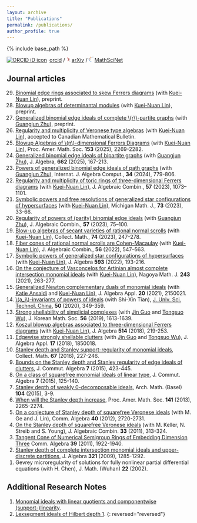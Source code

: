 ```yaml
---
layout: archive
title: "Publications"
permalink: /publications/
author_profile: true
---
```


{% include base_path %}

<a itemprop="sameAs" content="https://orcid.org/0000-0003-2411-7791" href="https://orcid.org/0000-0003-2411-7791" target="orcid.widget" rel="me noopener noreferrer" style="vertical-align:top;"><img src="https://orcid.org/assets/vectors/orcid.logo.icon.svg" style="width:1em;margin-right:.5em;" alt="ORCID iD icon">orcid</a> / <a href="https://arxiv.org/a/shen_y_1.html"><img src="../files/images/arxiv.png" style="width:.8em;margin-right:.2em;" alt="arXiv icon">arXiv</a> / <a href="http://www.ams.org/mathscinet/search/publications.html?pg1=IID&s1=693637"><img src="../files/images/MR.png" style="width:.9em;margin-right:.2em;" alt="MR icon">MathSciNet</a>

## Journal articles
<ol reversed>
<li><a href="">Binomial edge rings associated to skew Ferrers diagrams</a> (with <a href="https://sites.psu.edu/kul20/">Kuei-Nuan Lin</a>), preprint.  </li>
<li><a href="https://arxiv.org/abs/2408.01903">Blowup algebras of determinantal modules</a> (with <a href="https://sites.psu.edu/kul20/">Kuei-Nuan Lin</a>), preprint.  </li>
<li><a href="https://arxiv.org/abs/2312.11807">Generalized binomial edge ideals of complete \(r\)-partite graphs</a> (with <a href="http://web.suda.edu.cn/zhuguangjun/">Guangjun Zhu</a>), preprint.</li>
<li><a href="https://doi.org/10.4153/S0008439525100970">Regularity and multiplicity of Veronese type algebras</a> (with <a href="https://sites.psu.edu/kul20/">Kuei-Nuan Lin</a>), accepted to Canadian Mathematical Bulletin.</li>
<li><a href="https://doi.org/10.1090/proc/17249">Blowup Algebras of \(n\)-dimensional Ferrers Diagrams</a> (with <a href="https://sites.psu.edu/kul20/">Kuei-Nuan Lin</a>), Proc. Amer. Math. Soc. <b>153</b> (2025), 2269-2282.</li>
<li><a href="https://doi.org/10.1016/j.jalgebra.2024.08.026">Generalized binomial edge ideals of bipartite graphs</a> (with <a href="http://web.suda.edu.cn/zhuguangjun/">Guangjun Zhu</a>), J. Algebra, <b>662</b> (2025), 167-213.</li>
<li><a href="https://www.worldscientific.com/doi/abs/10.1142/S0218196724500292">Powers of generalized binomial edge ideals of path graphs</a> (with <a href="http://web.suda.edu.cn/zhuguangjun/">Guangjun Zhu</a>), Internat. J. Algebra Comput., <b>34</b> (2024), 779-806.</li>
<li><a href="https://link.springer.com/article/10.1007/s10801-023-01217-7">Regularity and multiplicity of toric rings of three-dimensional Ferrers diagrams</a> (with <a href="https://sites.psu.edu/kul20/">Kuei-Nuan Lin</a>), J. Algebraic Combin., <b>57</b> (2023), 1073–1101.</li>
<li><a href="https://doi.org/10.1307/mmj/20205890">Symbolic powers and free resolutions of generalized star configurations of hypersurfaces</a> (with <a href="https://sites.psu.edu/kul20/">Kuei-Nuan Lin</a>), Michigan Math. J., <b>73</b> (2023), 33-66.</li>
<li><a href="https://doi.org/10.1007/s10801-022-01163-w">Regularity of powers of (parity) binomial edge ideals</a> (with <a href="http://web.suda.edu.cn/zhuguangjun/">Guangjun Zhu</a>), J. Algebraic Combin., <b>57</b> (2023), 75–100.</li>
<li><a href="https://doi.org/10.1007/s13348-021-00345-2">Blow-up algebras of secant varieties of rational normal scrolls</a> (with <a href="https://sites.psu.edu/kul20/">Kuei-Nuan Lin</a>), Collect. Math., <b>74</b> (2023), 247–278.</li>
<li><a href="https://doi.org/10.1007/s10801-022-01123-4">Fiber cones of rational normal scrolls are Cohen-Macaulay</a> (with <a href="https://sites.psu.edu/kul20/">Kuei-Nuan Lin</a>), J. Algebraic Combin., <b>56</b> (2022), 547–563.</li>
<li><a href="https://doi.org/10.1016/j.jalgebra.2021.11.015">Symbolic powers of generalized star configurations of hypersurfaces</a> (with <a href="https://sites.psu.edu/kul20/">Kuei-Nuan Lin</a>), J. Algebra  <b>593</b> (2022), 193-216.</li>
<li><a href="http://dx.doi.org/10.1017/nmj.2019.42">On the conjecture of Vasconcelos for Artinian almost complete intersection monomial ideals</a> (with <a href="https://sites.psu.edu/kul20/">Kuei-Nuan Lin</a>), Nagoya Math. J. <b>243</b> (2021), 263-277.</li>
<li><a href="https://doi.org/10.1142/S0219498821500213">Generalized Newton complementary duals of monomial ideals</a> (with <a href="http://www.kzoo.edu/faculty/index.php?name=kansaldi">Katie Ansaldi</a> and <a href="https://sites.psu.edu/kul20/">Kuei-Nuan Lin</a>), J. Algebra Appl. <b>20</b> (2021), 2150021.</li>
<li><a href="http://just-cn.ustc.edu.cn/EN/10.3969/j.issn.0253-2778.2020.03.013">\(a_i\)-invariants of powers of ideals</a> (with Shi-Xin Tian), <a href="http://just-cn.ustc.edu.cn/EN/0253-2778/home.shtml">J. Univ. Sci. Technol. China</a>, <b>50</b> (2020), 349-359.</li>
<li><a href="http://jkms.kms.or.kr/journal/view.html?doi=10.4134/JKMS.j180831">Strong shellability of simplicial complexes</a> (with <a href="http://www.hainu.edu.cn/stm/xinxi/2015312/10410789.shtml#19">Jin Guo</a> and <a href="http://math.sjtu.edu.cn/faculty/wuts/English.htm">Tongsuo Wu</a>), J. Korean Math. Soc. <b>56</b> (2019), 1613-1639.</li>
<li> <a href="https://www.sciencedirect.com/science/article/pii/S0021869318304903">Koszul blowup algebras associated to three-dimensional Ferrers diagrams</a> (with <a href="https://sites.psu.edu/kul20/">Kuei-Nuan Lin</a>),  J. Algebra <b>514</b> (2018), 219-253.  </li>
<li><a href="http://www.worldscientific.com/doi/abs/10.1142/S0219498818500184">Edgewise strongly shellable clutters</a> (with <a href="http://www.hainu.edu.cn/stm/xinxi/2015312/10410789.shtml#19">Jin Guo</a> and <a href="http://math.sjtu.edu.cn/faculty/wuts/English.htm">Tongsuo Wu</a>), J. Algebra Appl. <b>17</b> (2018), 1850018.</li>
<li> <a href="http://link.springer.com/article/10.1007/s13348-015-0140-4">Stanley depth and Stanley support-regularity of monomial ideals</a>, Collect. Math. <b>67</b> (2016), 227-246.  </li>
<li> <a href="http://projecteuclid.org/euclid.jca/1450102164">Bounds on the Stanley depth and Stanley regularity of edge ideals of clutters</a>, J. Commut. Algebra <b>7</b> (2015), 423-445.  </li>
<li> <a href="http://projecteuclid.org/euclid.jca/1425307761">On a class of squarefree monomial ideals of linear type</a>, J. Commut. Algebra <b>7</b> (2015), 125-140.  </li>
<li> <a href="http://link.springer.com/article/10.1007/s00013-014-0718-1">Stanley depth of weakly 0-decomposable ideals</a>, Arch. Math. (Basel) <b>104</b> (2015), 3-9.  </li>
<li><a href="http://www.ams.org/journals/proc/2013-141-07/S0002-9939-2013-12003-4/home.html">When will the Stanley depth increase</a>, Proc. Amer. Math. Soc. <b>141</b> (2013), 2265-2274.</li>
<li><a href="http://www.tandfonline.com/doi/abs/10.1080/00927872.2011.585190">On a conjecture of Stanley depth of squarefree Veronese ideals</a> (with M. Ge and J. Lin),   Comm. Algebra <b>40</b> (2012), 2720-2731.</li>
<li><a href="https://link.springer.com/article/10.1007/s10801-010-0249-1">On the Stanley depth of squarefree Veronese ideals</a> (with M. Keller, N. Streib and S. Young), J. Algebraic Combin. <b>33</b> (2011), 313-324.</li> 
<li> <a href="http://dx.doi.org/10.1080/00927872.2010.482550">Tangent Cone of Numerical Semigroup Rings of Embedding Dimension Three</a>  Comm. Algebra <b>39</b> (2011), 1922-1940.</li>
<li><a href="http://dx.doi.org/10.1016/j.jalgebra.2008.11.010">Stanley depth of complete intersection monomial ideals and upper-discrete partitions</a>, J. Algebra <b>321</b> (2009), 1285-1292.</li> 
<li>Gevrey microregularity of solutions for fully nonlinear partial differential equations (with H. Chen), J. Math. (Wuhan) <b>22</b> (2002).</li> 
</ol>

## Additional Research Notes
1. <a href="http://arxiv.org/abs/1404.2165">Monomial ideals with linear quotients and componentwise (support-)linearity</a>.  
1. <a href="http://arxiv.org/abs/1208.1822">Lexsegment ideals of Hilbert depth 1</a>.
{: reversed="reversed"}




